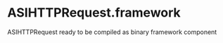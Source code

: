 ASIHTTPRequest.framework
========================

ASIHTTPRequest ready to be compiled as binary framework component